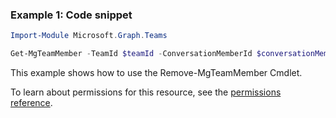 ### Example 1: Code snippet

```powershellImport-Module Microsoft.Graph.Teams

Get-MgTeamMember -TeamId $teamId -ConversationMemberId $conversationMemberId
```
This example shows how to use the Remove-MgTeamMember Cmdlet.
To learn about permissions for this resource, see the [permissions reference](/graph/permissions-reference).

